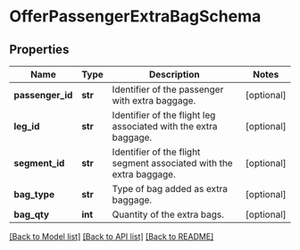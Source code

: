 # OfferPassengerExtraBagSchema

## Properties
Name | Type | Description | Notes
------------ | ------------- | ------------- | -------------
**passenger_id** | **str** | Identifier of the passenger with extra baggage. | [optional] 
**leg_id** | **str** | Identifier of the flight leg associated with the extra baggage. | [optional] 
**segment_id** | **str** | Identifier of the flight segment associated with the extra baggage. | [optional] 
**bag_type** | **str** | Type of bag added as extra baggage. | [optional] 
**bag_qty** | **int** | Quantity of the extra bags. | [optional] 

[[Back to Model list]](../README.md#documentation-for-models) [[Back to API list]](../README.md#documentation-for-api-endpoints) [[Back to README]](../README.md)

